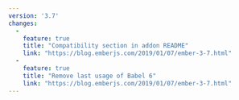 ```yaml
---
version: '3.7'
changes:
  -
    feature: true
    title: "Compatibility section in addon README"
    link: "https://blog.emberjs.com/2019/01/07/ember-3-7.html"
  -
    feature: true
    title: "Remove last usage of Babel 6"
    link: "https://blog.emberjs.com/2019/01/07/ember-3-7.html"
---
```

